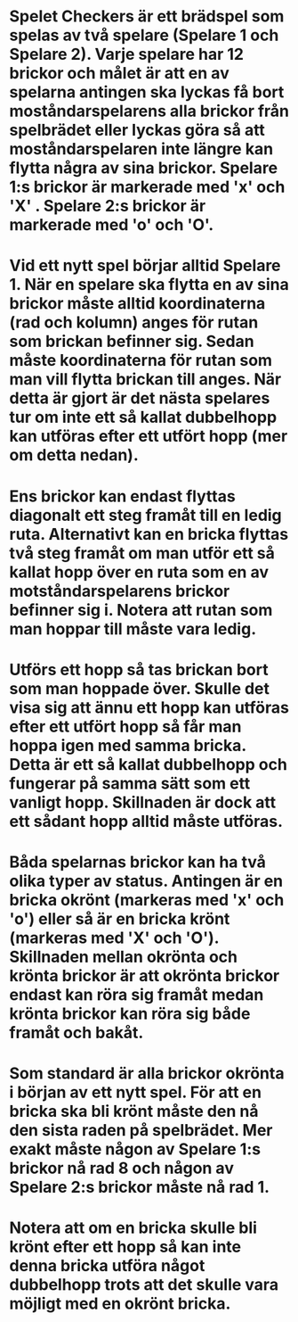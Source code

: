 # Spelet Checkers är ett brädspel som spelas av två spelare (Spelare 1 och Spelare 2). Varje spelare har 12 brickor och målet är att en av spelarna antingen ska lyckas få bort moståndarspelarens alla brickor från spelbrädet eller lyckas göra så att moståndarspelaren inte längre kan flytta några av sina brickor. Spelare 1:s brickor är markerade med 'x' och 'X' . Spelare 2:s brickor är markerade med 'o' och 'O'.

# Vid ett nytt spel börjar alltid Spelare 1. När en spelare ska flytta en av sina brickor måste alltid koordinaterna (rad och kolumn) anges för rutan som brickan befinner sig. Sedan måste koordinaterna för rutan som man vill flytta brickan till anges. När detta är gjort är det nästa spelares tur om inte ett så kallat dubbelhopp kan utföras efter ett utfört hopp (mer om detta nedan).

# Ens brickor kan endast flyttas diagonalt ett steg framåt till en ledig ruta. Alternativt kan en bricka flyttas två steg framåt om man utför ett så kallat hopp över en ruta som en av motståndarspelarens brickor befinner sig i. Notera att rutan som man hoppar till måste vara ledig.

# Utförs ett hopp så tas brickan bort som man hoppade över. Skulle det visa sig att ännu ett hopp kan utföras efter ett utfört hopp så får man hoppa igen med samma bricka. Detta är ett så kallat dubbelhopp och fungerar på samma sätt som ett vanligt hopp. Skillnaden är dock att ett sådant hopp alltid måste utföras.

# Båda spelarnas brickor kan ha två olika typer av status. Antingen är en bricka okrönt (markeras med 'x' och 'o') eller så är en bricka krönt (markeras med 'X' och 'O'). Skillnaden mellan okrönta och krönta brickor är att okrönta brickor endast kan röra sig framåt medan krönta brickor kan röra sig både framåt och bakåt.

# Som standard är alla brickor okrönta i början av ett nytt spel. För att en bricka ska bli krönt måste den nå den sista raden på spelbrädet. Mer exakt måste någon av Spelare 1:s brickor nå rad 8 och någon av Spelare 2:s brickor måste nå rad 1.

# Notera att om en bricka skulle bli krönt efter ett hopp så kan inte denna bricka utföra något dubbelhopp trots att det skulle vara möjligt med en okrönt bricka.
